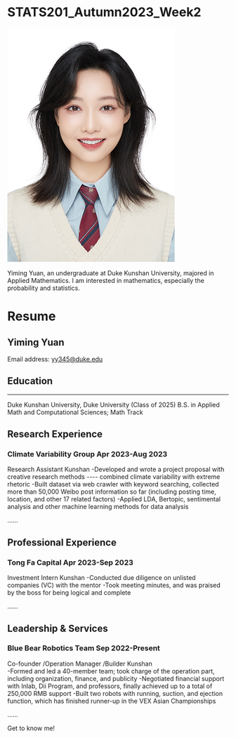 # STATS201_Autumn2023_Week2

![Description of Image](figs/YimingYuan1.png)

Yiming Yuan, an undergraduate at Duke Kunshan University, majored in Applied Mathematics. I am interested in mathematics, especially the probability and statistics.

# Resume
## Yiming Yuan
Email address: yy345@duke.edu
## Education
---
Duke Kunshan University, Duke University (Class of 2025)
B.S. in Applied Math and Computational Sciences; Math Track 

## Research Experience
### Climate Variability Group           Apr 2023-Aug 2023
Research Assistant	                    Kunshan	
-Developed and wrote a project proposal with creative research methods ---- combined climate variability with extreme rhetoric
-Built dataset via web crawler with keyword searching, collected more than 50,000 Weibo post information so far (including posting time, location, and other 17 related factors)
-Applied LDA, Bertopic, sentimental analysis and other machine learning methods for data analysis

......

## Professional Experience
### Tong Fa Capital	                   Apr 2023-Sep 2023
Investment Intern	                     Kunshan
-Conducted due diligence on unlisted companies (VC) with the mentor
-Took meeting minutes, and was praised by the boss for being logical and complete

......

## Leadership & Services
### Blue Bear Robotics Team	Sep         2022-Present
Co-founder /Operation Manager /Builder	Kunshan		
-Formed and led a 40-member team; took charge of the operation part, including organization, finance, and publicity
-Negotiated financial support with Inlab, Dii Program, and professors, finally achieved up to a total of 250,000 RMB support
-Built two robots with running, suction, and ejection function, which has finished runner-up in the VEX Asian Championships

......

Get to know me!


